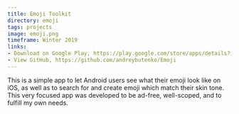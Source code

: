 ```yaml
---
title: Emoji Toolkit
directory: emoji
tags: projects
image: emoji.png
timeframe: Winter 2019
links:
- Download on Google Play, https://play.google.com/store/apps/details?id=ninja.andrey.emoji
- View GitHub, https://github.com/andreybutenko/Emoji
---
```

This is a simple app to let Android users see what their emoji look like on iOS, as well as to search for and create emoji which match their skin tone. This very focused app was developed to be ad-free, well-scoped, and to fulfill my own needs.